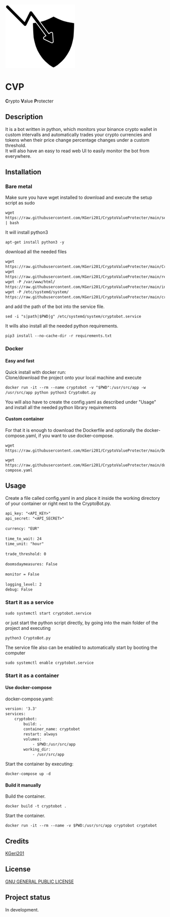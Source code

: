 <img src="CryptoValueProtecter.svg" alt="Crypto Value Protecter" height="200"/>  

# CVP
**C**rypto **V**alue **P**rotecter

## Description
It is a bot written in python, which monitors your binance crypto wallet in custom intervalls
and automatically trades your crypto currencies and tokens 
when their price change percentage changes under a custom threshold.  
It will also have an easy to read web UI to easily monitor the bot from everywhere.

## Installation
### Bare metal
Make sure you have wget installed to download and execute the setup script as sudo
```
wget https://raw.githubusercontent.com/KGeri201/CryptoValueProtecter/main/setup.sh | bash
```
It will install python3
```
apt-get install python3 -y
```
download all the needed files
```
wget https://raw.githubusercontent.com/KGeri201/CryptoValueProtecter/main/CryptoBot.py
wget https://raw.githubusercontent.com/KGeri201/CryptoValueProtecter/main/requirements.txt
wget -P /var/www/html/ https://raw.githubusercontent.com/KGeri201/CryptoValueProtecter/main/index.html
wget -P /etc/systemd/system/ https://raw.githubusercontent.com/KGeri201/CryptoValueProtecter/main/cryptobot.service
```
and add the path of the bot into the service file.
```
sed -i "s|path|$PWD|g" /etc/systemd/system/cryptobot.service
```
It wills also install all the needed python requirements.
```
pip3 install --no-cache-dir -r requirements.txt
```

### Docker
#### Easy and fast
Quick install with docker run:  
Clone/download the project onto your local machine and execute
```
docker run -it --rm --name cryptobot -v "$PWD":/usr/src/app -w /usr/src/app python python3 CryptoBot.py
```
You will also have to create the config.yaml as described under "Usage" and install all the needed python library requirements
#### Custom container
For that it is enough to download the Dockerfile and optionally the docker-compose.yaml, if you want to use docker-compose.
```
wget https://raw.githubusercontent.com/KGeri201/CryptoValueProtecter/main/Dockerfile
```
```
wget https://raw.githubusercontent.com/KGeri201/CryptoValueProtecter/main/docker-compose.yaml
```

## Usage
Create a file called config.yaml in and place it inside the working directory of your container or right next to the CryptoBot.py.
```
api_key: "<API_KEY>"
api_secret: "<API_SECRET>"

currency: "EUR"

time_to_wait: 24
time_unit: "hour"

trade_threshold: 0

doomsdaymeasures: False

monitor = False

logging_level: 2
debug: False
```
### Start it as a service
```
sudo systemctl start cryptobot.service
```
or just start the python script directly, by going into the main folder of the project and executing 
```
python3 CryptoBot.py
```
The service file also can be enabled to automatically start by booting the computer
```
sudo systemctl enable cryptobot.service
```
### Start it as a container
#### Use docker-compose
docker-compose.yaml:
```
version: '3.3'
services:
    cryptobot:
        build: .
        container_name: cryptobot
        restart: always
        volumes:
            - $PWD:/usr/src/app
        working_dir: 
            - /usr/src/app
```
Start the container by executing:
```
docker-compose up -d
```
#### Build it manually
Build the container.
```
docker build -t cryptobot .
```
Start the container.
```
docker run -it --rm --name -v $PWD:/usr/src/app cryptobot cryptobot
```

## Credits
[KGeri201](https://github.com/KGeri201)

## License
[GNU GENERAL PUBLIC LICENSE](LICENSE)

## Project status
In development.
